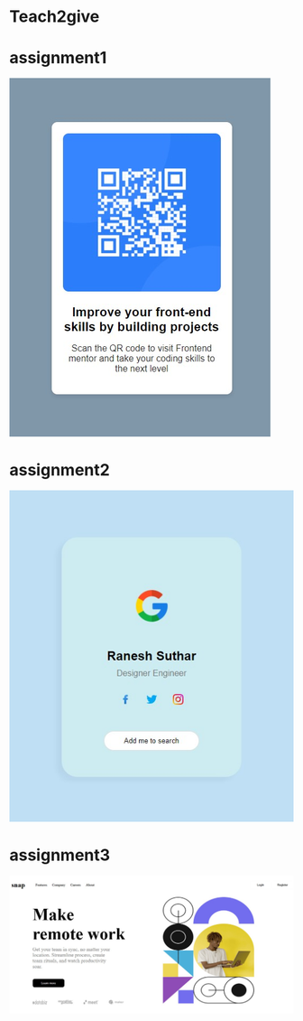 # Teach2give
# assignment1 

![preview](Html-css/ass1/preview.jpg)

# assignment2

![preview](Html-css/ass2/images/preview.jpg)

# assignment3

![preview](Html-css/ass3/preview.jpg)